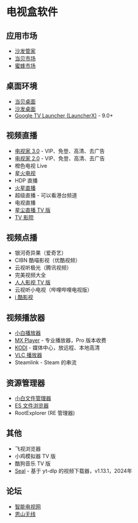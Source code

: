 # 电视盒软件

## 应用市场

- [沙发管家](http://www.shafa.com/)
- [当贝市场](http://www.dangbei.com/)
- [蜜蜂市场](http://www.fengmanginfo.com/)

## 桌面环境

- [当贝桌面](http://www.dangbei.com/app/tv/2015/0303/1724.html)
- [沙发桌面](http://www.shafa.com/launcher/)
- [Google TV Launcher (LauncherX)](https://www.bilibili.com/video/av669968894/) - 9.0+

## 视频直播

- [电视家 3.0](https://www.znds.com/tv-1183429-1-2.html) - VIP、免登、高清、去广告
- [电视家 2.0](https://www.znds.com/tv-1182088-1-4.html) - VIP、免登、高清、去广告
- 橙色电视 Live
- [星火电视](http://bbs.xhzb.tw/)
- HDP 直播
- [火星直播](http://down.znds.com/apk/live/2014/1123/1268.html)
- 超级直播 - 可以看港台频道
- 电视直播
- [星尘直播 TV 版](http://www.5you.com/apk/399709.html)
- [TV 影院](https://www.znds.com/tv-1184037-1-1.html)

## 视频点播

- 银河奇异果（爱奇艺）
- CIBN 酷喵影视（优酷视频）
- 云视听极光（腾讯视频）
- 完美视频大全
- [人人影视 TV 版](http://app.rrys.tv/)
- 云视听小电视（哔哩哔哩电视版）
- [i 酷影视](https://www.znds.com/tv-1184132-1-2.html)

## 视频播放器

- [小白播放器](http://app.shafa.com/apk/xiaobaibofangqi.html)
- [MX Player](https://mxplayerdownload.co/) - 专业播放器，Pro 版本收费
- [KODI](https://kodi.tv/) - 媒体中心，放远程、本地高清
- [VLC 播放器](https://www.videolan.org/)
- Steamlink - Steam 的串流

## 资源管理器

- [小白文件管理器](http://app.shafa.com/apk/xiaobaiwenjianguanliqi.html)
- [ES 文件浏览器](http://app.shafa.com/apk/ESwenjianliulanqi.html)
- RootExplorer (RE 管理器)

## 其他

- 飞视浏览器
- 小鸡模拟器 TV 版
- 酷狗音乐 TV 版
- [Seal](https://github.com/JunkFood02/Seal) - 基于 yt-dlp 的视频下载器，v1.13.1，2024年

## 论坛

- [智能电视网](https://www.znds.com/bbs-37-1.html)
- [恩山无线](https://www.right.com.cn/forum/)
